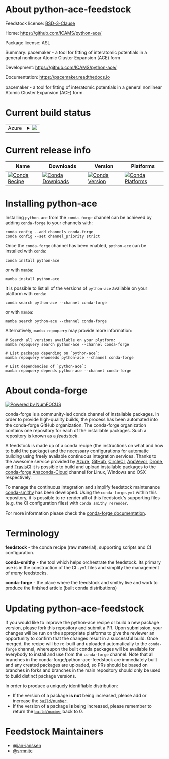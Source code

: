 About python-ace-feedstock
==========================

Feedstock license: [BSD-3-Clause](https://github.com/conda-forge/python-ace-feedstock/blob/main/LICENSE.txt)

Home: https://github.com/ICAMS/python-ace/

Package license: ASL

Summary: pacemaker - a tool for fitting of interatomic potentials in a general nonlinear Atomic Cluster Expansion (ACE) form

Development: https://github.com/ICAMS/python-ace/

Documentation: https://pacemaker.readthedocs.io

pacemaker - a tool for fitting of interatomic potentials in a general
nonlinear Atomic Cluster Expansion (ACE) form.


Current build status
====================


<table>
    
  <tr>
    <td>Azure</td>
    <td>
      <details>
        <summary>
          <a href="https://dev.azure.com/conda-forge/feedstock-builds/_build/latest?definitionId=20398&branchName=main">
            <img src="https://dev.azure.com/conda-forge/feedstock-builds/_apis/build/status/python-ace-feedstock?branchName=main">
          </a>
        </summary>
        <table>
          <thead><tr><th>Variant</th><th>Status</th></tr></thead>
          <tbody><tr>
              <td>linux_64_python3.10.____cpython</td>
              <td>
                <a href="https://dev.azure.com/conda-forge/feedstock-builds/_build/latest?definitionId=20398&branchName=main">
                  <img src="https://dev.azure.com/conda-forge/feedstock-builds/_apis/build/status/python-ace-feedstock?branchName=main&jobName=linux&configuration=linux%20linux_64_python3.10.____cpython" alt="variant">
                </a>
              </td>
            </tr><tr>
              <td>linux_64_python3.11.____cpython</td>
              <td>
                <a href="https://dev.azure.com/conda-forge/feedstock-builds/_build/latest?definitionId=20398&branchName=main">
                  <img src="https://dev.azure.com/conda-forge/feedstock-builds/_apis/build/status/python-ace-feedstock?branchName=main&jobName=linux&configuration=linux%20linux_64_python3.11.____cpython" alt="variant">
                </a>
              </td>
            </tr><tr>
              <td>linux_64_python3.12.____cpython</td>
              <td>
                <a href="https://dev.azure.com/conda-forge/feedstock-builds/_build/latest?definitionId=20398&branchName=main">
                  <img src="https://dev.azure.com/conda-forge/feedstock-builds/_apis/build/status/python-ace-feedstock?branchName=main&jobName=linux&configuration=linux%20linux_64_python3.12.____cpython" alt="variant">
                </a>
              </td>
            </tr><tr>
              <td>linux_64_python3.8.____cpython</td>
              <td>
                <a href="https://dev.azure.com/conda-forge/feedstock-builds/_build/latest?definitionId=20398&branchName=main">
                  <img src="https://dev.azure.com/conda-forge/feedstock-builds/_apis/build/status/python-ace-feedstock?branchName=main&jobName=linux&configuration=linux%20linux_64_python3.8.____cpython" alt="variant">
                </a>
              </td>
            </tr><tr>
              <td>linux_64_python3.9.____cpython</td>
              <td>
                <a href="https://dev.azure.com/conda-forge/feedstock-builds/_build/latest?definitionId=20398&branchName=main">
                  <img src="https://dev.azure.com/conda-forge/feedstock-builds/_apis/build/status/python-ace-feedstock?branchName=main&jobName=linux&configuration=linux%20linux_64_python3.9.____cpython" alt="variant">
                </a>
              </td>
            </tr><tr>
              <td>osx_64_python3.10.____cpython</td>
              <td>
                <a href="https://dev.azure.com/conda-forge/feedstock-builds/_build/latest?definitionId=20398&branchName=main">
                  <img src="https://dev.azure.com/conda-forge/feedstock-builds/_apis/build/status/python-ace-feedstock?branchName=main&jobName=osx&configuration=osx%20osx_64_python3.10.____cpython" alt="variant">
                </a>
              </td>
            </tr><tr>
              <td>osx_64_python3.11.____cpython</td>
              <td>
                <a href="https://dev.azure.com/conda-forge/feedstock-builds/_build/latest?definitionId=20398&branchName=main">
                  <img src="https://dev.azure.com/conda-forge/feedstock-builds/_apis/build/status/python-ace-feedstock?branchName=main&jobName=osx&configuration=osx%20osx_64_python3.11.____cpython" alt="variant">
                </a>
              </td>
            </tr><tr>
              <td>osx_64_python3.12.____cpython</td>
              <td>
                <a href="https://dev.azure.com/conda-forge/feedstock-builds/_build/latest?definitionId=20398&branchName=main">
                  <img src="https://dev.azure.com/conda-forge/feedstock-builds/_apis/build/status/python-ace-feedstock?branchName=main&jobName=osx&configuration=osx%20osx_64_python3.12.____cpython" alt="variant">
                </a>
              </td>
            </tr><tr>
              <td>osx_64_python3.8.____cpython</td>
              <td>
                <a href="https://dev.azure.com/conda-forge/feedstock-builds/_build/latest?definitionId=20398&branchName=main">
                  <img src="https://dev.azure.com/conda-forge/feedstock-builds/_apis/build/status/python-ace-feedstock?branchName=main&jobName=osx&configuration=osx%20osx_64_python3.8.____cpython" alt="variant">
                </a>
              </td>
            </tr><tr>
              <td>osx_64_python3.9.____cpython</td>
              <td>
                <a href="https://dev.azure.com/conda-forge/feedstock-builds/_build/latest?definitionId=20398&branchName=main">
                  <img src="https://dev.azure.com/conda-forge/feedstock-builds/_apis/build/status/python-ace-feedstock?branchName=main&jobName=osx&configuration=osx%20osx_64_python3.9.____cpython" alt="variant">
                </a>
              </td>
            </tr>
          </tbody>
        </table>
      </details>
    </td>
  </tr>
</table>

Current release info
====================

| Name | Downloads | Version | Platforms |
| --- | --- | --- | --- |
| [![Conda Recipe](https://img.shields.io/badge/recipe-python--ace-green.svg)](https://anaconda.org/conda-forge/python-ace) | [![Conda Downloads](https://img.shields.io/conda/dn/conda-forge/python-ace.svg)](https://anaconda.org/conda-forge/python-ace) | [![Conda Version](https://img.shields.io/conda/vn/conda-forge/python-ace.svg)](https://anaconda.org/conda-forge/python-ace) | [![Conda Platforms](https://img.shields.io/conda/pn/conda-forge/python-ace.svg)](https://anaconda.org/conda-forge/python-ace) |

Installing python-ace
=====================

Installing `python-ace` from the `conda-forge` channel can be achieved by adding `conda-forge` to your channels with:

```
conda config --add channels conda-forge
conda config --set channel_priority strict
```

Once the `conda-forge` channel has been enabled, `python-ace` can be installed with `conda`:

```
conda install python-ace
```

or with `mamba`:

```
mamba install python-ace
```

It is possible to list all of the versions of `python-ace` available on your platform with `conda`:

```
conda search python-ace --channel conda-forge
```

or with `mamba`:

```
mamba search python-ace --channel conda-forge
```

Alternatively, `mamba repoquery` may provide more information:

```
# Search all versions available on your platform:
mamba repoquery search python-ace --channel conda-forge

# List packages depending on `python-ace`:
mamba repoquery whoneeds python-ace --channel conda-forge

# List dependencies of `python-ace`:
mamba repoquery depends python-ace --channel conda-forge
```


About conda-forge
=================

[![Powered by
NumFOCUS](https://img.shields.io/badge/powered%20by-NumFOCUS-orange.svg?style=flat&colorA=E1523D&colorB=007D8A)](https://numfocus.org)

conda-forge is a community-led conda channel of installable packages.
In order to provide high-quality builds, the process has been automated into the
conda-forge GitHub organization. The conda-forge organization contains one repository
for each of the installable packages. Such a repository is known as a *feedstock*.

A feedstock is made up of a conda recipe (the instructions on what and how to build
the package) and the necessary configurations for automatic building using freely
available continuous integration services. Thanks to the awesome service provided by
[Azure](https://azure.microsoft.com/en-us/services/devops/), [GitHub](https://github.com/),
[CircleCI](https://circleci.com/), [AppVeyor](https://www.appveyor.com/),
[Drone](https://cloud.drone.io/welcome), and [TravisCI](https://travis-ci.com/)
it is possible to build and upload installable packages to the
[conda-forge](https://anaconda.org/conda-forge) [Anaconda-Cloud](https://anaconda.org/)
channel for Linux, Windows and OSX respectively.

To manage the continuous integration and simplify feedstock maintenance
[conda-smithy](https://github.com/conda-forge/conda-smithy) has been developed.
Using the ``conda-forge.yml`` within this repository, it is possible to re-render all of
this feedstock's supporting files (e.g. the CI configuration files) with ``conda smithy rerender``.

For more information please check the [conda-forge documentation](https://conda-forge.org/docs/).

Terminology
===========

**feedstock** - the conda recipe (raw material), supporting scripts and CI configuration.

**conda-smithy** - the tool which helps orchestrate the feedstock.
                   Its primary use is in the construction of the CI ``.yml`` files
                   and simplify the management of *many* feedstocks.

**conda-forge** - the place where the feedstock and smithy live and work to
                  produce the finished article (built conda distributions)


Updating python-ace-feedstock
=============================

If you would like to improve the python-ace recipe or build a new
package version, please fork this repository and submit a PR. Upon submission,
your changes will be run on the appropriate platforms to give the reviewer an
opportunity to confirm that the changes result in a successful build. Once
merged, the recipe will be re-built and uploaded automatically to the
`conda-forge` channel, whereupon the built conda packages will be available for
everybody to install and use from the `conda-forge` channel.
Note that all branches in the conda-forge/python-ace-feedstock are
immediately built and any created packages are uploaded, so PRs should be based
on branches in forks and branches in the main repository should only be used to
build distinct package versions.

In order to produce a uniquely identifiable distribution:
 * If the version of a package **is not** being increased, please add or increase
   the [``build/number``](https://docs.conda.io/projects/conda-build/en/latest/resources/define-metadata.html#build-number-and-string).
 * If the version of a package **is** being increased, please remember to return
   the [``build/number``](https://docs.conda.io/projects/conda-build/en/latest/resources/define-metadata.html#build-number-and-string)
   back to 0.

Feedstock Maintainers
=====================

* [@jan-janssen](https://github.com/jan-janssen/)
* [@srmnitc](https://github.com/srmnitc/)

